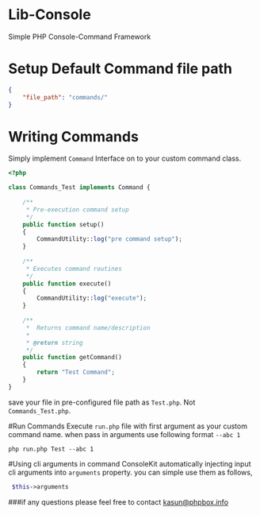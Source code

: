 # Lib-Console
Simple PHP Console-Command Framework

# Setup Default Command file path
```json
{
    "file_path": "commands/"
}
```


# Writing Commands

Simply implement `Command` Interface on to your custom command class.

```php
<?php

class Commands_Test implements Command {
     
    /**
     * Pre-execution command setup
     */
    public function setup() 
    {
        CommandUtility::log("pre command setup");
    }
    
    /**
     * Executes command routines
     */
    public function execute() 
    {
        CommandUtility::log("execute");
    }
    
    /**
     *  Returns command name/description
     * 
     * @return string
     */
    public function getCommand() 
    {
        return "Test Command";
    }
}
```

save your file in pre-configured file path  as `Test.php`. Not `Commands_Test.php`.

#Run Commands
Execute `run.php` file with first argument as your custom command name. when pass in arguments use following format `--abc 1`

```shell
php run.php Test --abc 1
```

#Using cli arguments in command
ConsoleKit automatically injecting input cli arguments into `arguments` property. you can simple use them as follows,

```php
 $this->arguments
```


###if any questions please feel free to contact kasun@phpbox.info

